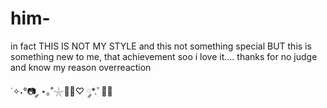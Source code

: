 # him-
in fact THIS IS NOT MY STYLE and this not something special BUT this is something new to me, that achievement soo i love it.... thanks for no judge and know my reason overreaction

˙✧˖°📷 ༘ ⋆｡˚𓇼🫧🍰♡ ༘*.ﾟ🧸🎀
